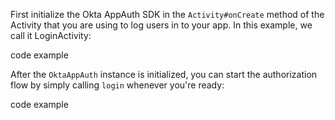 First initialize the Okta AppAuth SDK in the `Activity#onCreate` method of the Activity that you are using to log users in to your app. In this example, we call it LoginActivity:

code example

After the `OktaAppAuth` instance is initialized, you can start the authorization flow by simply calling `login` whenever you're ready:

code example